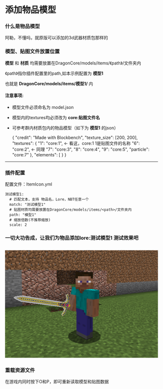 # 添加物品模型

### 什么是物品模型

阿勒，不懂吗，就原版可以添加的3d武器材质包那样的

### 模型、贴图文件放置位置
**模型** 和 **材质** 均需要放置在DragonCore/models/items/《path》/文件夹内

《path》指你插件配置里的path,如本示例配置为 **模型1**

也就是  **DragonCore/models/items/模型1/**  内


#### 注意事项:
-   模型文件必须命名为 model.json
-   模型内的textures均必须改为 **core:贴图文件名**
-   可参考群内材质包内的物品模型（如下为 **模型1** 的json）


    {
    	"credit": "Made with Blockbench",
    	"texture_size": [200, 200],
    	"textures": {
    		"1": "core:1", <- 看这，core:1  1是贴图文件的名称
    		"6": "core:2", <- 同理
    		"7": "core:3",
    		"8": "core:4",
    		"9": "core:5",
    		"particle": "core:7"
    	},
    	"elements": [
    	}
    }

------------


### 插件配置
配置文件：ItemIcon.yml

    测试模型1:
      # 匹配文本，支持 物品名，Lore，NBT任意一个
      match: "测试模型1"
      # 贴图材质均需要放置在DragonCore/models/items/<path>/文件夹内
      path: "模型1"
      # 缩放倍数(不推荐缩放)
      scale: 2
	  
### 一切大功告成，让我们为物品添加lore:测试模型1 测试效果吧

![模型](模型.png "模型")
------------

### 重载资源文件
在游戏内同时按下O和P，即可重新读取模型和贴图数据
